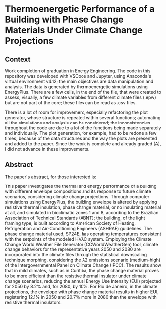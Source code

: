 # Thermoenergetic Performance of a Building with Phase Change Materials Under Climate Change Projections

## Context
Work completion of graduation in Energy Engineering. The code in this repository was developed with VSCode and Jupyter, using Anaconda's virtual environment v4.12; the main objectives are data manipulation and analysis. The data is generated by thermoenergetic simulations using EnergyPlus. There are a few cells, in the end of the file, that were created to assess, visually, a few climate variables from different climate files (.epw) but are not part of the core; these files can be read as .csv files.

There is a lot of room for improvement, especially refactoring the plot generator, whose structure is repeated within several functions; automating all the simulations and analysis can be considered; the inconsistencies throughout the code are due to a lot of the functions being made separately and individually. The plot generation, for example, had to be redone a few times, because of the data structures and the way the plots are presented and added to the paper. Since the work is complete and already graded (A), I did not advance in these improvements.

## Abstract
The paper's abstract, for those interested is:

This paper investigates the thermal and energy performance of a building with different envelope compositions and its response to future climate scenarios, considering climate change projections. Through computer simulations using EnergyPlus, the building envelope is altered by applying resistive thermal insulation, phase change material, or no insulating material at all, and simulated in bioclimatic zones 1 and 8, according to the Brazilian Association of Technical Standards (ABNT); the building, of the light framing type, is built according to American Society of Heating, Refrigeration and Air-Conditioning Engineers (ASHRAE) guidelines. The phase change material used, SP24E, has operating temperatures consistent with the setpoints of the modeled HVAC system. Employing the Climate Change World Weather File Generator (CCWorldWeatherGen) tool, climate change behaviors for the representative years 2050 and 2080 are incorporated into the climate files through the statistical downscaling technique morphing, considering the A2 emissions scenario (medium-high) of the Intergovernmental Panel on Climate Change (IPCC). The results show that in mild climates, such as in Curitiba, the phase change material proves to be more efficient than the resistive thermal insulator under climate change scenarios, reducing the annual Energy Use Intensity (EUI) projected for 2050 by 8.2% and, for 2080, by 10%. For Rio de Janeiro, in the climate projections, the envelope with phase change material results in higher EUI, registering 12.1% in 2050 and 20.7% more in 2080 than the envelope with resistive thermal insulators.
